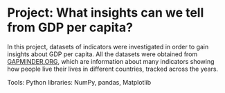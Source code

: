 # Project: What insights can we tell from GDP per capita?

In this project, datasets of indicators were investigated in order to gain insights about GDP per capita. All the datasets were obtained from [GAPMINDER.ORG](https://www.gapminder.org/data/), which are information about many indicators showing how people live their lives in different countries, tracked across the years.

Tools: Python libraries: NumPy, pandas, Matplotlib
